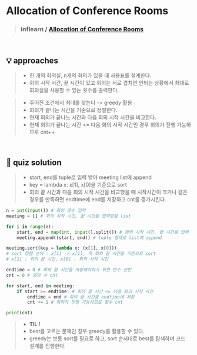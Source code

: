 # Allocation of Conference Rooms

> ### inflearn / <a href = https://www.inflearn.com/course/%ED%8C%8C%EC%9D%B4%EC%8D%AC-%EC%95%8C%EA%B3%A0%EB%A6%AC%EC%A6%98-%EB%AC%B8%EC%A0%9C%ED%92%80%EC%9D%B4-%EC%BD%94%EB%94%A9%ED%85%8C%EC%8A%A4%ED%8A%B8/dashboard> Allocation of Conference Rooms </a>

<br>

## 💡 approaches
>  - 한 개의 회의실, n개의 회의가 있을 때 사용표를 설계한다. 
>  - 회의 시작 시간, 끝 시간이 있고 회의는 서로 겹치면 안되는 상황에서 최대로 회의실을 사용할 수 있는 횟수를 출력한다. 

>  - 주어진 조건에서 최대를 찾는다 -> greedy 활용
>  - 회의가 끝나는 시간을 기준으로 정렬한다. 
>  - 현재 회의가 끝나느 시간과 다음 회의 시작 시간을 비교한다.
>  - 현재 회의가 끝나는 시간 <= 다음 회의 시작 시간인 경우 회의가 진행 가능하므로 cnt++

<br>

## 🔑 quiz solution

>  - start, end를 tuple로 입력 받아 meeting list에 append
>  - key = lambda x: x[1], x[0]을 기준으로 sort
>  - 회의 끝 시간과 다음 회의 시작 시간을 비교했을 때 시작시간이 크거나 같은 경우를 만족하면 endtime에 end를 저장하고 cnt를 증가시킨다. 

```py
n = int(input()) # 회의 갯수 입력
meeting = [] # 회의 시작 시간, 끝 시간을 입력받을 list

for i in range(n):
    start, end = map(int, input().split()) # 회의 시작 시간, 끝 시간을 입력
    meeting.append((start, end)) # tuple 형태로 list에 append

meeting.sort(key = lambda x: (x[1], x[0]))
# sort 정렬 순위 : x[1] -> x[1], 즉 회의 끝 시간을 기준으로 sort
# x[1] : 회의 끝 시간, x[0] : 회의 시작 시간

endtime = 0 # 회의 끝 시간을 저장해야하기 위한 변수 선언 
cnt = 0 # 회의 수 cnt

for start, end in meeting:
    if start >= endtime: # 회의 끝 시간 <= 다음 회의 시작 시간 
        endtime = end # 회의 끝 시간을 endtime에 저장
        cnt += 1 # 회의가 진행 가능하므로 횟수 cnt

print(cnt)
```

> - <strong> TIL ! </strong>
>  - best를 고르는 문제인 경우 greedy를 활용할 수 있다. 
>  - greedy는 보통 sort를 필요로 하고, sort 순서대로 best를 탐색하며 코드 설계를 진행한다. 